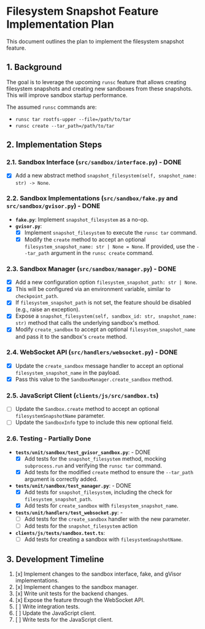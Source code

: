 # Filesystem Snapshot Feature Implementation Plan

This document outlines the plan to implement the filesystem snapshot feature.

## 1. Background

The goal is to leverage the upcoming `runsc` feature that allows creating filesystem snapshots and creating new sandboxes from these snapshots. This will improve sandbox startup performance.

The assumed `runsc` commands are:
- `runsc tar rootfs-upper --file=/path/to/tar`
- `runsc create --tar_path=/path/to/tar`

## 2. Implementation Steps

### 2.1. Sandbox Interface (`src/sandbox/interface.py`) - DONE

- [x] Add a new abstract method `snapshot_filesystem(self, snapshot_name: str) -> None`.

### 2.2. Sandbox Implementations (`src/sandbox/fake.py` and `src/sandbox/gvisor.py`) - DONE

- **`fake.py`**: Implement `snapshot_filesystem` as a no-op.
- **`gvisor.py`**:
    - [x] Implement `snapshot_filesystem` to execute the `runsc tar` command.
    - [x] Modify the `create` method to accept an optional `filesystem_snapshot_name: str | None = None`. If provided, use the `--tar_path` argument in the `runsc create` command.

### 2.3. Sandbox Manager (`src/sandbox/manager.py`) - DONE

- [x] Add a new configuration option `filesystem_snapshot_path: str | None`.
- [x] This will be configured via an environment variable, similar to `checkpoint_path`.
- [x] If `filesystem_snapshot_path` is not set, the feature should be disabled (e.g., raise an exception).
- [x] Expose a `snapshot_filesystem(self, sandbox_id: str, snapshot_name: str)` method that calls the underlying sandbox's method.
- [x] Modify `create_sandbox` to accept an optional `filesystem_snapshot_name` and pass it to the sandbox's `create` method.

### 2.4. WebSocket API (`src/handlers/websocket.py`) - DONE

- [x] Update the `create_sandbox` message handler to accept an optional `filesystem_snapshot_name` in the payload.
- [x] Pass this value to the `SandboxManager.create_sandbox` method.

### 2.5. JavaScript Client (`clients/js/src/sandbox.ts`)

- [ ] Update the `Sandbox.create` method to accept an optional `filesystemSnapshotName` parameter.
- [ ] Update the `SandboxInfo` type to include this new optional field.

### 2.6. Testing - Partially Done

- **`tests/unit/sandbox/test_gvisor_sandbox.py`**: - DONE
    - [x] Add tests for the `snapshot_filesystem` method, mocking `subprocess.run` and verifying the `runsc tar` command.
    - [x] Add tests for the modified `create` method to ensure the `--tar_path` argument is correctly added.
- **`tests/unit/sandbox/test_manager.py`**: - DONE
    - [x] Add tests for `snapshot_filesystem`, including the check for `filesystem_snapshot_path`.
    - [x] Add tests for `create_sandbox` with `filesystem_snapshot_name`.
- **`tests/unit/handlers/test_websocket.py`**: - 
    - [ ] Add tests for the `create_sandbox` handler with the new parameter.
    - [ ] Add tests for the `snapshot_filesystem` action
- **`clients/js/tests/sandbox.test.ts`**:
    - [ ] Add tests for creating a sandbox with `filesystemSnapshotName`.

## 3. Development Timeline

1.  [x] Implement changes to the sandbox interface, fake, and gVisor implementations.
2.  [x] Implement changes to the sandbox manager.
3.  [x] Write unit tests for the backend changes.
4.  [x] Expose the feature through the WebSocket API.
5.  [ ] Write integration tests.
6.  [ ] Update the JavaScript client.
7.  [ ] Write tests for the JavaScript client.
